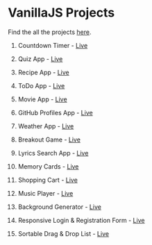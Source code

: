 # VanillaJS Projects

Find the all the projects [here](https://vanillajsprojectsrupakdey.netlify.app/).

1. Countdown Timer - [Live](https://vanillajsprojectsrupakdey.netlify.app/countdown-timer/index.html)

2. Quiz App - [Live](https://vanillajsprojectsrupakdey.netlify.app/quiz-app/index.html)

3. Recipe App - [Live](https://vanillajsprojectsrupakdey.netlify.app/recipe-app/index.html)

4. ToDo App - [Live](https://vanillajsprojectsrupakdey.netlify.app/todo-app/)

5. Movie App - [Live](https://vanillajsprojectsrupakdey.netlify.app/movies-app/index.html)

6. GitHub Profiles App - [Live](https://vanillajsprojectsrupakdey.netlify.app/githubprofile-app/)

7. Weather App - [Live](https://vanillajsprojectsrupakdey.netlify.app/weather-app/index.html)

8. Breakout Game - [Live](https://vanillajsprojectsrupakdey.netlify.app/breakout-game/index.html)

9. Lyrics Search App - [Live](https://vanillajsprojectsrupakdey.netlify.app/lyrics-search-app/index.html)

10. Memory Cards - [Live](https://vanillajsprojectsrupakdey.netlify.app/memory-cards/index.html)

11. Shopping Cart - [Live](https://vanillajsprojectsrupakdey.netlify.app/shopping-cart/index.html)

12. Music Player - [Live](https://vanillajsprojectsrupakdey.netlify.app/music-player/index.html)

13. Background Generator - [Live](https://vanillajsprojectsrupakdey.netlify.app/backgroud-generator/index.html)

12. Responsive Login & Registration Form - [Live](https://vanillajsprojectsrupakdey.netlify.app/login-&-registration-form/index.html)

13. Sortable Drag & Drop List - [Live](https://vanillajsprojectsrupakdey.netlify.app/sortable-drag&drop-list/index.html)